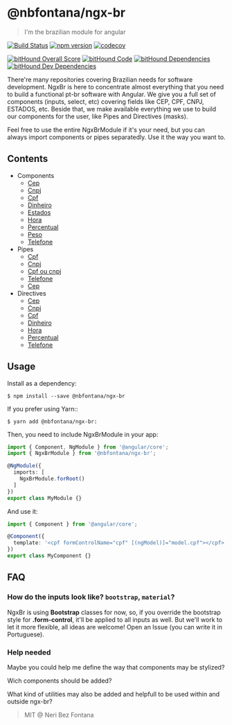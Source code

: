 # @nbfontana/ngx-br

> I'm the brazilian module for angular

[![Build Status](https://travis-ci.org/nbfontana/ngx-br.svg?branch=master)](https://travis-ci.org/nbfontana/ngx-br)
[![npm version](https://badge.fury.io/js/%40nbfontana%2Fngx-br.svg)](https://badge.fury.io/js/%40nbfontana%2Fngx-br)
[![codecov](https://codecov.io/gh/nbfontana/ngx-br/branch/master/graph/badge.svg)](https://codecov.io/gh/nbfontana/ngx-br)

[![bitHound Overall Score](https://www.bithound.io/github/nbfontana/ngx-br/badges/score.svg)](https://www.bithound.io/github/nbfontana/ngx-br)
[![bitHound Code](https://www.bithound.io/github/nbfontana/ngx-br/badges/code.svg)](https://www.bithound.io/github/nbfontana/ngx-br)
[![bitHound Dependencies](https://www.bithound.io/github/nbfontana/ngx-br/badges/dependencies.svg)](https://www.bithound.io/github/nbfontana/ngx-br/master/dependencies/npm)
[![bitHound Dev Dependencies](https://www.bithound.io/github/nbfontana/ngx-br/badges/devDependencies.svg)](https://www.bithound.io/github/nbfontana/ngx-br/master/dependencies/npm)

There're many repositories covering Brazilian needs for software development. NgxBr is here to concentrate almost everything that you need to build a functional pt-br software with Angular. We give you a full set of components (inputs, select, etc) covering fields like CEP, CPF, CNPJ, ESTADOS, etc. Beside that, we make available everything we use to build our components for the user, like Pipes and Directives (masks).

Feel free to use the entire NgxBrModule if it's your need, but you can always import components or pipes separatedly. Use it the way you want to.

## Contents

- Components
  - [Cep](https://github.com/nbfontana/ngx-br/tree/master/src/app/components/cep)
  - [Cnpj](https://github.com/nbfontana/ngx-br/tree/master/src/app/components/cnpj)
  - [Cpf](https://github.com/nbfontana/ngx-br/tree/master/src/app/components/cpf)
  - [Dinheiro](https://github.com/nbfontana/ngx-br/tree/master/src/app/components/dinheiro)
  - [Estados](https://github.com/nbfontana/ngx-br/tree/master/src/app/components/estados)
  - [Hora](https://github.com/nbfontana/ngx-br/tree/master/src/app/components/hora)
  - [Percentual](https://github.com/nbfontana/ngx-br/tree/master/src/app/components/percentual)
  - [Peso](https://github.com/nbfontana/ngx-br/tree/master/src/app/components/peso)
  - [Telefone](https://github.com/nbfontana/ngx-br/tree/master/src/app/components/telefone)
- Pipes
  - [Cpf](https://github.com/nbfontana/ngx-br/tree/master/src/app/pipes)
  - [Cnpj](https://github.com/nbfontana/ngx-br/tree/master/src/app/pipes)
  - [Cpf ou cnpj](https://github.com/nbfontana/ngx-br/tree/master/src/app/pipes)
  - [Telefone](https://github.com/nbfontana/ngx-br/tree/master/src/app/pipes)
  - [Cep](https://github.com/nbfontana/ngx-br/tree/master/src/app/pipes)
- Directives
  - [Cep]()
  - [Cnpj]()
  - [Cpf]()
  - [Dinheiro]()
  - [Hora]()
  - [Percentual]()
  - [Telefone]()
  
## Usage

Install as a dependency:
```
$ npm install --save @nbfontana/ngx-br
```

If you prefer using Yarn::
```
$ yarn add @nbfontana/ngx-br:
```

Then, you need to include NgxBrModule in your app:

```typescript
import { Component, NgModule } from '@angular/core';
import { NgxBrModule } from '@nbfontana/ngx-br';

@NgModule({
  imports: [
    NgxBrModule.forRoot()
  ]
})
export class MyModule {}
```

And use it:
```typescript
import { Component } from '@angular/core';

@Component({
  template: '<cpf formControlName="cpf" [(ngModel)]="model.cpf"></cpf>'
})
export class MyComponent {}
```

## FAQ

### How do the inputs look like? `bootstrap`, `material`?

NgxBr is using **Bootstrap** classes for now, so, if you override the bootstrap style for **.form-control**, it'll be applied to all inputs as well. But we'll work to let it more flexible, all ideas are welcome! Open an Issue (you can write it in Portuguese).

### Help needed
Maybe you could help me define the way that components may be stylized?

Wich components should be added?

What kind of utilities may also be added and helpfull to be used within and outside ngx-br?


> MIT @ Neri Bez Fontana
